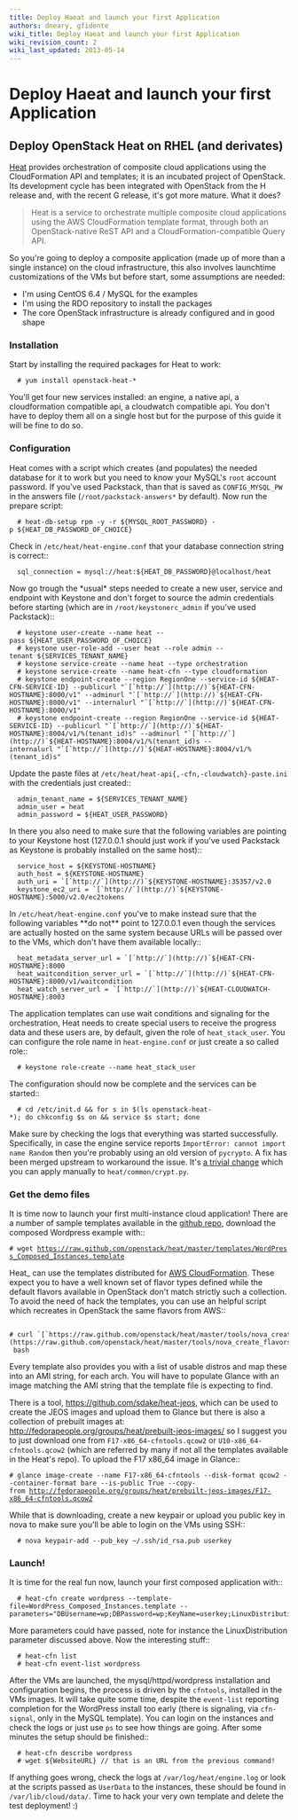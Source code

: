 ```yaml
---
title: Deploy Haeat and launch your first Application
authors: dneary, gfidente
wiki_title: Deploy Haeat and launch your first Application
wiki_revision_count: 2
wiki_last_updated: 2013-05-14
---
```


# Deploy Haeat and launch your first Application

## Deploy OpenStack Heat on RHEL (and derivates)

[Heat](http://wiki.openstack.org/wiki/Heat) provides orchestration of composite cloud applications using the CloudFormation API and templates; it is an incubated project of OpenStack. Its development cycle has been integrated with OpenStack from the H release and, with the recent G release, it's got more mature. What it does?

> Heat is a service to orchestrate multiple composite cloud applications using the AWS CloudFormation template format, through both an OpenStack-native ReST API and a CloudFormation-compatible Query API.

So you're going to deploy a composite application (made up of more than a single instance) on the cloud infrastructure, this also involves launchtime customizations of the VMs but before start, some assumptions are needed:

*   I'm using CentOS 6.4 / MySQL for the examples
*   I'm using the RDO repository to install the packages
*   The core OpenStack infrastructure is already configured and in good shape

### Installation

Start by installing the required packages for Heat to work:

      # yum install openstack-heat-*

You'll get four new services installed: an engine, a native api, a cloudformation compatible api, a cloudwatch compatible api. You don't have to deploy them all on a single host but for the purpose of this guide it will be fine to do so.

### Configuration

Heat comes with a script which creates (and populates) the needed database for it to work but you need to know your MySQL's `root` account password. If you've used Packstack, than that is saved as `CONFIG_MYSQL_PW` in the answers file (`/root/packstack-answers*` by default). Now run the prepare script:

      # heat-db-setup rpm -y -r ${MYSQL_ROOT_PASSWORD} -p ${HEAT_DB_PASSWORD_OF_CHOICE}

Check in `/etc/heat/heat-engine.conf` that your database connection string is correct::

      sql_connection = mysql://heat:${HEAT_DB_PASSWORD}@localhost/heat

Now go trough the \*usual\* steps needed to create a new user, service and endpoint with Keystone and don't forget to source the admin credentials before starting (which are in `/root/keystonerc_admin` if you've used Packstack)::

      # keystone user-create --name heat --pass ${HEAT_USER_PASSWORD_OF_CHOICE}
      # keystone user-role-add --user heat --role admin --tenant ${SERVICES_TENANT_NAME}
      # keystone service-create --name heat --type orchestration
      # keystone service-create --name heat-cfn --type cloudformation
      # keystone endpoint-create --region RegionOne --service-id ${HEAT-CFN-SERVICE-ID} --publicurl "`[`http://`](http://)`${HEAT-CFN-HOSTNAME}:8000/v1" --adminurl "`[`http://`](http://)`${HEAT-CFN-HOSTNAME}:8000/v1" --internalurl "`[`http://`](http://)`${HEAT-CFN-HOSTNAME}:8000/v1"
      # keystone endpoint-create --region RegionOne --service-id ${HEAT-SERVICE-ID} --publicurl "`[`http://`](http://)`${HEAT-HOSTNAME}:8004/v1/%(tenant_id)s" --adminurl "`[`http://`](http://)`${HEAT-HOSTNAME}:8004/v1/%(tenant_id)s --internalurl "`[`http://`](http://)`${HEAT-HOSTNAME}:8004/v1/%(tenant_id)s"

Update the paste files at `/etc/heat/heat-api{,-cfn,-cloudwatch}-paste.ini` with the credentials just created::

      admin_tenant_name = ${SERVICES_TENANT_NAME}
      admin_user = heat
      admin_password = ${HEAT_USER_PASSWORD}

In there you also need to make sure that the following variables are pointing to your Keystone host (127.0.0.1 should just work if you've used Packstack as Keystone is probably installed on the same host)::

      service_host = ${KEYSTONE-HOSTNAME}
      auth_host = ${KEYSTONE-HOSTNAME}
      auth_uri = `[`http://`](http://)`${KEYSTONE-HOSTNAME}:35357/v2.0
      keystone_ec2_uri = `[`http://`](http://)`${KEYSTONE-HOSTNAME}:5000/v2.0/ec2tokens

In `/etc/heat/heat-engine.conf` you've to make instead sure that the following variables \*\*do not\*\* point to 127.0.0.1 even though the services are actually hosted on the same system because URLs will be passed over to the VMs, which don't have them available locally::

      heat_metadata_server_url = `[`http://`](http://)`${HEAT-CFN-HOSTNAME}:8000
      heat_waitcondition_server_url = `[`http://`](http://)`${HEAT-CFN-HOSTNAME}:8000/v1/waitcondition
      heat_watch_server_url = `[`http://`](http://)`${HEAT-CLOUDWATCH-HOSTNAME}:8003

The application templates can use wait conditions and signaling for the orchestration, Heat needs to create special users to receive the progress data and these users are, by default, given the role of `heat_stack_user`. You can configure the role name in `heat-engine.conf` or just create a so called role::

      # keystone role-create --name heat_stack_user

The configuration should now be complete and the services can be started::

      # cd /etc/init.d && for s in $(ls openstack-heat-*); do chkconfig $s on && service $s start; done

Make sure by checking the logs that everything was started successfully. Specifically, in case the engine service reports `ImportError: cannot import name Random` then you're probably using an old version of `pycrypto`. A fix has been merged upstream to workaround the issue. It's [a trivial change](https://review.openstack.org/#/c/26759/) which you can apply manually to `heat/common/crypt.py`.

### Get the demo files

It is time now to launch your first multi-instance cloud application! There are a number of sample templates available in the [github repo](https://github.com/openstack/heat), download the composed Wordpress example with::

`# wget `[`https://raw.github.com/openstack/heat/master/templates/WordPress_Composed_Instances.template`](https://raw.github.com/openstack/heat/master/templates/WordPress_Composed_Instances.template)

Heat_ can use the templates distributed for [AWS CloudFormation](http://aws.amazon.com/cloudformation/). These expect you to have a well known set of flavor types defined while the default flavors available in OpenStack don't match strictly such a collection. To avoid the need of hack the templates, you can use an helpful script which recreates in OpenStack the same flavors from AWS::

      # curl `[`https://raw.github.com/openstack/heat/master/tools/nova_create_flavors.sh`](https://raw.github.com/openstack/heat/master/tools/nova_create_flavors.sh)` | bash

Every template also provides you with a list of usable distros and map these into an AMI string, for each arch. You will have to populate Glance with an image matching the AMI string that the template file is expecting to find.

There is a tool, <https://github.com/sdake/heat-jeos>, which can be used to create the JEOS images and upload them to Glance but there is also a collection of prebuilt images at: <http://fedorapeople.org/groups/heat/prebuilt-jeos-images/> so I suggest you to just download one from `F17-x86_64-cfntools.qcow2` or `U10-x86_64-cfntools.qcow2` (which are referred by many if not all the templates available in the Heat's repo). To upload the F17 x86_64 image in Glance::

`# glance image-create --name F17-x86_64-cfntools --disk-format qcow2 --container-format bare --is-public True --copy-from `[`http://fedorapeople.org/groups/heat/prebuilt-jeos-images/F17-x86_64-cfntools.qcow2`](http://fedorapeople.org/groups/heat/prebuilt-jeos-images/F17-x86_64-cfntools.qcow2)

While that is downloading, create a new keypair or upload you public key in nova to make sure you'll be able to login on the VMs using SSH::

      # nova keypair-add --pub_key ~/.ssh/id_rsa.pub userkey

### Launch!

It is time for the real fun now, launch your first composed application with::

      # heat-cfn create wordpress --template-file=WordPress_Composed_Instances.template --parameters="DBUsername=wp;DBPassword=wp;KeyName=userkey;LinuxDistribution=F17"

More parameters could have passed, note for instance the LinuxDistribution parameter discussed above. Now the interesting stuff::

      # heat-cfn list
      # heat-cfn event-list wordpress

After the VMs are launched, the mysql/httpd/wordpress installation and configuration begins, the process is driven by the `cfntools`, installed in the VMs images. It will take quite some time, despite the `event-list` reporting completion for the WordPress install too early (there is signaling, via `cfn-signal`, only in the MySQL template). You can login on the instances and check the logs or just use `ps` to see how things are going. After some minutes the setup should be finished::

      # heat-cfn describe wordpress
      # wget ${WebsiteURL} // that is an URL from the previous command!

If anything goes wrong, check the logs at `/var/log/heat/engine.log` or look at the scripts passed as `UserData` to the instances, these should be found in `/var/lib/cloud/data/`. Time to hack your very own template and delete the test deployment! :)
